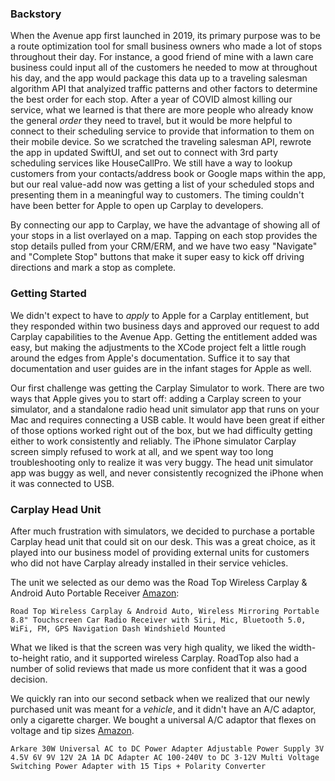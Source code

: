 ### Backstory ###

When the Avenue app first launched in 2019, its primary purpose was to be a route optimization tool for small business owners who made a lot of stops throughout their day. For instance, a good friend of mine with a lawn care business could input all of the customers he needed to mow at throughout his day, and the app would package this data up to a traveling salesman algorithm API that analyized traffic patterns and other factors to determine the best order for each stop. After a year of COVID almost killing our service, what we learned is that there are more people who already know the general *order* they need to travel, but it would be more helpful to connect to their scheduling service to provide that information to them on their mobile device. So we scratched the traveling salesman API, rewrote the app in updated SwiftUI, and set out to connect with 3rd party scheduling services like HouseCallPro. We still have a way to lookup customers from your contacts/address book or Google maps within the app, but our real value-add now was getting a list of your scheduled stops and presenting them in a meaningful way to customers. The timing couldn't have been better for Apple to open up Carplay to developers.


By connecting our app to Carplay, we have the advantage of showing all of your stops in a list overlayed on a map. Tapping on each stop provides the stop details pulled from your CRM/ERM, and we have two easy "Navigate" and "Complete Stop" buttons that make it super easy to kick off driving directions and mark a stop as complete.

### Getting Started ###

We didn't expect to have to *apply* to Apple for a Carplay entitlement, but they responded within two business days and approved our request to add Carplay capabilities to the Avenue App. Getting the entitlement added was easy, but making the adjustments to the XCode project felt a little rough around the edges from Apple's documentation. Suffice it to say that documentation and user guides are in the infant stages for Apple as well. 


Our first challenge was getting the Carplay Simulator to work. There are two ways that Apple gives you to start off: adding a Carplay screen to your simulator, and a standalone radio head unit simulator app that runs on your Mac and requires connecting a USB cable. It would have been great if either of those options worked right out of the box, but we had difficulty getting either to work consistently and reliably. The iPhone simulator Carplay screen simply refused to work at all, and we spent way too long troubleshooting only to realize it was very buggy. The head unit simulator app was buggy as well, and never consistently recognized the iPhone when it was connected to USB. 
    
### Carplay Head Unit

After much frustration with simulators, we decided to purchase a portable Carplay head unit that could sit on our desk. This was a great choice, as it played into our business model of providing external units for customers who did not have Carplay already installed in their service vehicles. 

The unit we selected as our demo was the Road Top Wireless Carplay & Android Auto Portable Receiver [Amazon](https://www.amazon.com/dp/B09P8C5V26?psc=1&ref=ppx_yo2ov_dt_b_product_details):

    Road Top Wireless Carplay & Android Auto, Wireless Mirroring Portable 8.8" Touchscreen Car Radio Receiver with Siri, Mic, Bluetooth 5.0, WiFi, FM, GPS Navigation Dash Windshield Mounted
 
What we liked is that the screen was very high quality, we liked the width-to-height ratio, and it supported wireless Carplay. RoadTop also had a number of solid reviews that made us more confident that it was a good decision.
 
We quickly ran into our second setback when we realized that our newly purchased unit was meant for a *vehicle*, and it didn't have an A/C adaptor, only a cigarette charger. We bought a universal A/C adaptor that flexes on voltage and tip sizes [Amazon](https://www.amazon.com/dp/B09WMS6K9C?psc=1&ref=ppx_yo2ov_dt_b_product_details).
    
    Arkare 30W Universal AC to DC Power Adapter Adjustable Power Supply 3V 4.5V 6V 9V 12V 2A 1A DC Adapter AC 100-240V to DC 3-12V Multi Voltage Switching Power Adapter with 15 Tips + Polarity Converter
    
